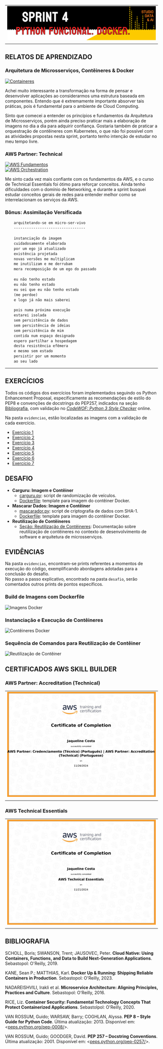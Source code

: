 #

||
|---|
|![Banner](/assets/banner-sprint4.png)|
||

## RELATOS DE APRENDIZADO

### Arquitetura de Microsserviços, Contêineres & Docker

[![Containeres](https://img.shields.io/badge/Guia-Containeres-ED751A)](/guide/containeres.md)

Achei muito interessante a transformação na forma de pensar e desenvolver aplicações ao considerarmos uma estrutura baseada em componentes. Entendo que é extremamente importante absorver tais práticas, pois é fundamental para o ambiente de Cloud Computing.

Sinto que comecei a entender os princípios e fundamentos da Arquitetura de Microsserviços, porém ainda preciso praticar mais a elaboração de imagens no dia a dia para adquirir confiança. Gostaria também de praticar a orquestração de contêineres com Kubernetes, o que não foi possível com as atividades propostas nesta sprint, portanto tenho intenção de estudar no meu tempo livre.

### AWS Partner: Technical

[![AWS Fundamentos](https://img.shields.io/badge/Guia-AWS_Fundamentos-ED751A)](/guide/aws_fundamentos.md)  
[![AWS Orchestration](https://img.shields.io/badge/Guia-AWS_Orchestration-ED751A)](/guide/aws_orchestration.md)

Me sinto cada vez mais confiante com os fundamentos da AWS, e o curso de Technical Essentials foi ótimo para reforçar conceitos. Ainda tenho dificuldades com o domínio de Networking, e durante a sprint busquei estudar conceitos gerais de redes para entender melhor como se interrelacionam os serviços da AWS.

### Bônus: Assimilação Versificada

```html
    arquitetando-se em micro-ser-vivo
    ---------------------------------

    instanciação da imagem
    cuidadosamente elaborada
    por um ego já atualizado
    existência projetada
    novas versões me multiplicam
    me inutilizam e me derrubam
    mera recomposição de um ego do passado

    eu não tenho estado
    eu não tenho estado
    eu sei que eu não tenho estado
    (me perdoe)
    e logo já não mais saberei

    pois numa próxima execução
    estarei isolada
    sem persistência de dados
    sem persistência de ideias
    sem persistência de mim
    contida num espaço designado
    espero partilhar a hospedagem
    desta resistência efêmera
    e mesmo sem estado
    persistir por um momento
    ao seu lado
```

---

## EXERCÍCIOS

Todos os códigos dos exercícios foram implementados seguindo os Python Enhancement Proposal, especificamente as recomendações de estilo do PEP8 e convenções de docstrings do PEP257, indicados na seção [Bibliografia](#bibliografia), com validação no [*CodeWOF: Python 3 Style Checker*](https://www.codewof.co.nz/style/python3/) online.

Na pasta `evidencias`, estão localizadas as imagens com a validação de cada exercício.

- [Exercício 1](./exercicios/exercicio1.py)
- [Exercício 2](./exercicios/exercicio2.py)
- [Exercício 3](./exercicios/exercicio3.py)
- [Exercício 4](./exercicios/exercicio4.py)
- [Exercício 5](./exercicios/exercicio5.py)
- [Exercício 6](./exercicios/exercicio6.py)
- [Exercício 7](./exercicios/exercicio7.py)

## DESAFIO

- **Carguru: Imagem e Contêiner**
  - [carguru.py](./desafio/carguru/carguru.py): script de randomização de veículos.
  - [Dockerfile](./desafio/carguru/Dockerfile): template para imagem do contêiner Docker.
- **Mascarar Dados: Imagem e Contêiner**
  - [mascarador.py](./desafio/mascarador/mascarador.py): script de criptografia de dados com SHA-1.
  - [Dockerfile](./desafio/mascarador/Dockerfile): template para imagem do contêiner Docker.
- **Reutilização de Contêineres**
  - [Seção: Reutilização de Contêineres](./desafio/README.md#reutilização-de-contêineres): Documentação sobre reutilização de contêineres no contexto de desenvolvimento de software e arquitetura de microsserviços.

## EVIDÊNCIAS

Na pasta `evidencias`, encontram-se prints referentes a momentos de execução do código, exemplificando abordagens adotadas para a conclusão do desafio.  
No passo a passo explicativo, encontrado na pasta `desafio`, serão comentados outros prints de pontos específicos.

### Build de Imagens com Dockerfile

![Imagens Docker]()

### Instanciação e Execução de Contêineres

![Contêineres Docker]()

### Sequência de Comandos para Reutilização de Contêiner

![Reutilização de Contêiner]()

## CERTIFICADOS AWS SKILL BUILDER

### AWS Partner: Accreditation (Technical)

| |
|---|
|![Certificado](./certificados/certificado-aws-accred-technical.jpg)|
||

### AWS Technical Essentials

| |
|---|
|![Certificado](./certificados/certificado-comp-aws-technical-essentials.jpg)|
||

## BIBLIOGRAFIA

SCHOLL, Boris; SWANSON,  Trent; JAUSOVEC, Peter. **Cloud Native: Using Containers, Functions, and Data to Build Next-Generation Applications**. Sebastopol: O'Reilly, 2019.

KANE, Sean P.; MATTHIAS, Karl. **Docker Up & Running: Shipping Reliable Containers in Production**. Sebastopol: O'Reilly, 2023.

NADAREISHVILI, Irakli et al. **Microservice Architecture: Aligning Principles, Practices and Culture**. Sebastopol: O'Reilly, 2016.

RICE, Liz. **Container Security: Fundamental Technology Concepts That Protect Containerized Applications**. Sebastolpol: O'Reilly, 2020.

VAN ROSSUM, Guido; WARSAW, Barry; COGHLAN, Alyssa. **PEP 8 – Style Guide for Python Code**. Última atualização: 2013. Disponível em: <[peps.python.org/pep-0008/](https://peps.python.org/pep-0008/)>.  

VAN ROSSUM, Guido; GOODGER, David. **PEP 257 – Docstring Conventions**. Última atualização: 2001. Disponível em: <[peps.python.org/pep-0257/](https://peps.python.org/pep-0257/)>.